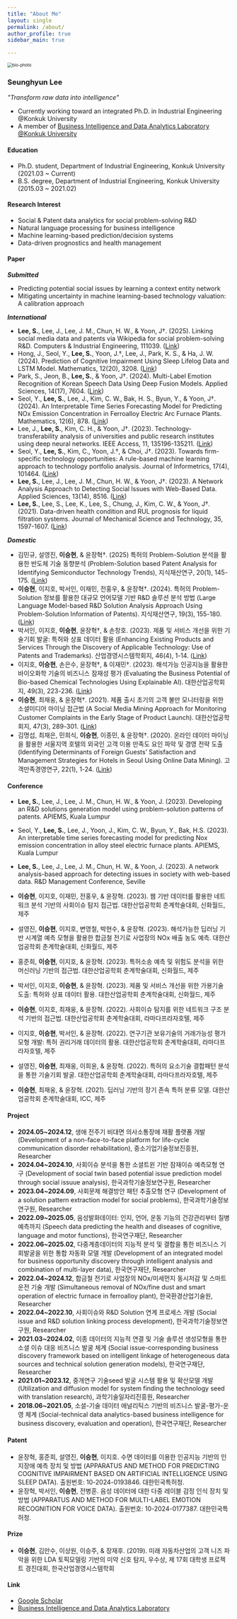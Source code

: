 ```yaml
---
title: "About Me"
layout: single
permalink: /about/
author_profile: true
sidebar_main: true

---
```




<img src="../images/about/bio-photo-1744384444624-2.jpg" alt="bio-photo" style="zoom: 67%;" class="align-center" />

### Seunghyun Lee

*"Transform raw data into intelligence"*

- Currently working toward an integrated Ph.D. in Industrial Engineering @Konkuk University
- A member of [Business Intelligence and Data Analytics Laboratory @Konkuk University](https://sites.google.com/view/kkbizintelligence/lab-home?authuser=0)



#### Education

- Ph.D. student, Department of Industrial Engineering, Konkuk University (2021.03 ~ Current)
- B.S. degree, Department of Industrial Engineering, Konkuk University (2015.03 ~ 2021.02)



#### Research Interest

- Social & Patent data analytics for social problem-solving R&D
- Natural language processing for business intelligence
- Machine learning-based prediction/decision systems
- Data-driven prognostics and health management



#### Paper

***Submitted***

- Predicting potential social issues by learning a context entity network
- Mitigating uncertainty in machine learning-based technology valuation: A calibration approach

***International***

- **Lee, S.**, Lee, J., Lee, J. M., Chun, H. W., & Yoon, J†. (2025). Linking social media data and patents via Wikipedia for social problem-solving R&D. Computers & Industrial Engineering, 111039. ([Link](https://www.sciencedirect.com/science/article/pii/S0360835225001858))
- Hong, J., Seol, Y., **Lee, S.**, Yoon, J.†, Lee, J., Park, K. S., & Ha, J. W. (2024). Prediction of Cognitive Impairment Using Sleep Lifelog Data and LSTM Model. Mathematics, 12(20), 3208. ([Link](https://www.mdpi.com/2227-7390/12/20/3208))
- Park, S., Jeon, B., **Lee, S.**, & Yoon, J†. (2024). Multi-Label Emotion Recognition of Korean Speech Data Using Deep Fusion Models. Applied Sciences, 14(17), 7604. ([Link](https://www.mdpi.com/2076-3417/14/17/7604))
- Seol, Y., **Lee, S.**, Lee, J., Kim, C. W., Bak, H. S., Byun, Y., & Yoon, J†. (2024). An Interpretable Time Series Forecasting Model for Predicting NOx Emission Concentration in Ferroalloy Electric Arc Furnace Plants. Mathematics, 12(6), 878. ([Link](https://www.mdpi.com/2227-7390/12/6/878))
- Lee, J., **Lee, S.**, Kim, C. H., & Yoon, J†. (2023). Technology-transferability analysis of universities and public research institutes using deep neural networks. IEEE Access, 11, 135196-135211. ([Link](https://ieeexplore.ieee.org/abstract/document/10335185))
- Seol, Y., **Lee, S.**, Kim, C., Yoon, J.†, & Choi, J†. (2023). Towards firm-specific technology opportunities: A rule-based machine learning approach to technology portfolio analysis. Journal of Informetrics, 17(4), 101464. ([Link](https://www.sciencedirect.com/science/article/pii/S1751157723000895))
- **Lee, S.**, Lee, J., Lee, J. M., Chun, H. W., & Yoon, J†. (2023). A Network Analysis Approach to Detecting Social Issues with Web-Based Data. Applied Sciences, 13(14), 8516. ([Link](https://www.mdpi.com/2076-3417/13/14/8516))
- **Lee, S.**, Lee, S., Lee, K., Lee, S., Chung, J., Kim, C. W., & Yoon, J†. (2021). Data-driven health condition and RUL prognosis for liquid filtration systems. Journal of Mechanical Science and Technology, 35, 1597-1607. ([Link](https://link.springer.com/article/10.1007/s12206-021-0323-8))

***Domestic***

- 김민규, 설영진, **이승현**, & 윤장혁†. (2025) 특허의 Problem-Solution 분석을 활용한 반도체 기술 동향분석 (Problem-Solution based Patent Analysis for Identifying Semiconductor Technology Trends), 지식재산연구, 20(1), 145-175. ([Link](https://www.kci.go.kr/kciportal/ci/sereArticleSearch/ciSereArtiView.kci?sereArticleSearchBean.artiId=ART003184635))
- **이승현**, 이지호, 박서인, 이재민, 전홍우, & 윤장혁†. (2024). 특허의 Problem-Solution 정보를 활용한 대규모 언어모델 기반 R&D 솔루션 분석 방법 (Large Language Model-based R&D Solution Analysis Approach Using Problem-Solution Information of Patents). 지식재산연구, 19(3), 155-180. ([Link](https://www.kci.go.kr/kciportal/ci/sereArticleSearch/ciSereArtiView.kci?sereArticleSearchBean.artiId=ART003118399))
- 박서인, 이지호, **이승현**, 윤장혁†, & 손창호. (2023). 제품 및 서비스 개선을 위한 기술기회 발굴: 특허와 상표 데이터 활용 (Enhancing Existing Products and Services Through the Discovery of Applicable Technology: Use of Patents and Trademarks). 산업경영시스템학회지, 46(4), 1-14. ([Link](https://www.kci.go.kr/kciportal/ci/sereArticleSearch/ciSereArtiView.kci?sereArticleSearchBean.artiId=ART003031521))
- 이지호, **이승현**, 손은수, 윤장혁†, & 이재민†. (2023). 해석가능 인공지능을 활용한 바이오화학 기술의 비즈니스 잠재성 평가 (Evaluating the Business Potential of Bio-based Chemical Technologies Using Explainable AI). 대한산업공학회지, 49(3), 223-236. ([Link](https://www.dbpia.co.kr/journal/articleDetail?nodeId=NODE11435015))
- **이승현**, 최재웅, & 윤장혁†. (2021). 제품 출시 초기의 고객 불만 모니터링을 위한 소셜미디어 마이닝 접근법 (A Social Media Mining Approach for Monitoring Customer Complaints in the Early Stage of Product Launch). 대한산업공학회지, 47(3), 289-301. ([Link](https://www.dbpia.co.kr/journal/articleDetail?nodeId=NODE10566184))
- 김명섭, 최재은, 민희식, **이승현**, 이종민, & 윤장혁†. (2020). 온라인 데이터 마이닝을 활용한 서울지역 호텔의 외국인 고객 이용 만족도 요인 파악 및 경영 전략 도출 (Identifying Determinants of Foreign Guests’ Satisfaction and Management Strategies for Hotels in Seoul Using Online Data Mining). 고객만족경영연구, 22(1), 1-24. ([Link](https://kiss.kstudy.com/Detail/Ar?key=3771309))



#### Conference

- **Lee, S.**, Lee, J., Lee, J. M., Chun, H. W., & Yoon, J. (2023). Developing an R&D solutions generation model using problem-solution patterns of patents. APIEMS, Kuala Lumpur

- Seol, Y., **Lee, S.**, Lee, J., Yoon, J., Kim, C. W., Byun, Y., Bak, H.S. (2023). An interpretable time series forecasting model for predicting Nox emission concentration in alloy steel electric furnace plants. APIEMS, Kuala Lumpur
- **Lee, S.**, Lee, J., Lee, J. M., Chun, H. W., & Yoon, J. (2023). A network analysis-based approach for detecting issues in society with web-based data. R&D Management Conference, Seville
- **이승현**, 이지호, 이재민, 전홍우, & 윤장혁. (2023). 웹 기반 데이터를 활용한 네트워크 분석 기반의 사회이슈 탐지 접근법. 대한산업공학회 춘계학술대회, 신화월드, 제주
- 설영진, **이승현**, 이지호, 변영철, 박현수, & 윤장혁. (2023). 해석가능한 딥러닝 기반 시계열 예측 모형을 활용한 합금철 전기로 사업장의 NOx 배출 농도 예측. 대한산업공학회 춘계학술대회, 신화월드, 제주
- 홍준희, **이승현**, 이지호, & 윤장혁. (2023). 특허소송 예측 및 위험도 분석을 위한 머신러닝 기반의 접근법. 대한산업공학회 춘계학술대회, 신화월드, 제주
- 박서인, 이지호, **이승현**, & 윤장혁. (2023). 제품 및 서비스 개선을 위한 가용기술 도출: 특허와 상표 데이터 활용. 대한산업공학회 춘계학술대회, 신화월드, 제주
- **이승현**, 이지호, 최재웅, & 윤장혁. (2022). 사회이슈 탐지를 위한 네트워크 구조 분석 기반의 접근법. 대한산업공학회 춘계학술대회, 라마다프라자호텔, 제주
- 이지호, **이승현**, 박서인, & 윤장혁. (2022). 연구기관 보유기술의 거래가능성 평가모형 개발: 특허 권리거래 데이터의 활용. 대한산업공학회 춘계학술대회, 라마다프라자호텔, 제주
- 설영진, **이승현**, 최재웅, 이희윤, & 윤장혁. (2022). 특허의 요소기술 결합패턴 분석을 통한 기술기회 발굴. 대한산업공학회 춘계학술대회, 라마다프라자호텔, 제주
- **이승현**, 최재웅, & 윤장혁. (2021). 딥러닝 기반의 장기 존속 특허 분류 모델. 대한산업공학회 춘계학술대회, ICC, 제주



#### Project

- **2024.05~2024.12**, 생애 전주기 비대면 의사소통장애 재활 플랫폼 개발 (Development of a non-face-to-face platform for life-cycle communication disorder rehabilitation), 중소기업기술정보진흥원, Researcher
- **2024.04~2024.10**, 사회이슈 분석을 통한 소셜트윈 기반 잠재이슈 예측모형 연구 (Development of social twin based potential issue prediction model  through social issuue analysis), 한국과학기술정보연구원, Researcher
- **2023.04~2024.09**, 사회문제 해결방안 패턴 추출모형 연구 (Development of a solution pattern extraction model for social problems), 한국과학기술정보연구원, Researcher
- **2022.09~2025.05**, 음성발화데이터: 인지, 언어, 운동 기능의 건강관리부터 질병 예측까지 (Speech data predicting the health and diseases of cognitive, language and motor functions), 한국연구재단, Researcher
- **2022.06~2025.02**, 다중계층데이터의 지능적 분석 및 결합을 통한 비즈니스 기회발굴을 위한 통합 자동화 모델 개발 (Development of an integrated model for business opportunity discovery through intelligent analysis and combination of multi-layer data), 한국연구재단, Researcher
- **2022.04~2024.12**, 합금철 전기로 사업장의 NOx/미세먼지 동시저감 및 스마트 운전 기술 개발 (Simultaneous removal of NOx/fine dust and smart operation of electric furnace in ferroalloy plant), 한국환경산업기술원, Researcher
- **2022.04~2022.10**, 사회이슈와 R&D Solution 연계 프로세스 개발 (Social issue and R&D solution linking process development), 한국과학기술정보연구원, Researcher
- **2021.03~2024.02**, 이종 데이터의 지능적 연결 및 기술 솔루션 생성모형을 통한 소셜 이슈 대응 비즈니스 발굴 체계 (Social issue-corresponding business discovery framework based on intelligent linkage of heterogeneous data sources and technical solution generation models), 한국연구재단, Researcher
- **2021.01~2023.12**, 중개연구 기술seed 발굴 시스템 활용 및 확산모델 개발 (Utilization and diffusion model for system finding the technology seed with translation research), 과학기술일자리진흥원, Researcher
- **2018.06~2021.05**, 소셜-기술 데이터 애널리틱스 기반의 비즈니스 발굴-평가-운영 체계 (Social-technical data analytics-based business intelligence for business discovery, evaluation and operation), 한국연구재단, Researcher



#### Patent

- 윤장혁, 홍준희, 설영진, **이승현**, 이지호. 수면 데이터를 이용한 인공지능 기반의 인지장애 예측 장치 및 방법 (APPARATUS AND METHOD FOR PREDICTING COGNITIVE IMPAIRMENT BASED ON ARTIFICIAL INTELLIGENCE USING SLEEP DATA). 출원번호: 10-2024-0193846. 대한민국특허청.
- 윤장혁, 박서인, **이승현**, 전병훈. 음성 데이터에 대한 다중 레이블 감정 인식 장치 및 방법 (APPARATUS AND METHOD FOR MULTI-LABEL EMOTION RECOGNITION FOR VOICE DATA). 출원번호: 10-2024-0177387. 대한민국특허청.



#### Prize

- **이승현**, 김만수, 이상원, 이승주, & 장재후. (2019). 미래 자동차산업의 고객 니즈 파악을 위한 LDA 토픽모델링 기반의 미약 신호 탐지, 우수상, 제 17회 대학생 프로젝트 경진대회, 한국산업경영시스템학회



#### Link

- [Google Scholar](https://scholar.google.co.kr/citations?user=mOqXJDgAAAAJ&hl=ko)
- [Business Intelligence and Data Analytics Laboratory](https://sites.google.com/view/kkbizintelligence/lab-home?authuser=0)
